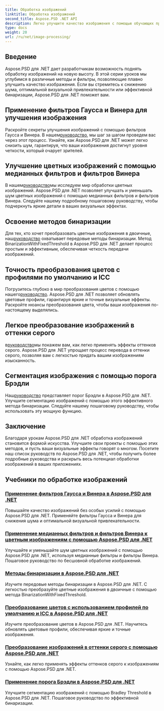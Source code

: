 ```yaml
---
title: Обработка изображений
linktitle: Обработка изображений
second_title: Aspose.PSD .NET API
description: Легко улучшите качество изображения с помощью обучающих программ Aspose.PSD для .NET. Изучите такие методы, как фильтры Гаусса и Винера, преобразование цветов, бинаризация и многое другое.
type: docs
weight: 20
url: /ru/net/image-processing/
---
```


## Введение

Aspose.PSD для .NET дает разработчикам возможность поднять обработку изображений на новую высоту. В этой серии уроков мы углубимся в различные методы и фильтры, позволяющие плавно улучшить качество изображения. Если вы стремитесь к снижению шума, оптимальной визуальной привлекательности или эффективной бинаризации, Aspose.PSD для .NET поможет вам.

## Применение фильтров Гаусса и Винера для улучшения изображения
 Раскройте секреты улучшения изображений с помощью фильтров Гаусса и Винера. В нашем[руководство](./apply-gaussian-wiener-filters/), мы шаг за шагом проведем вас через этот процесс. Узнайте, как Aspose.PSD для .NET может легко снизить шум, гарантируя, что ваши изображения достигнут уровня четкости, который очарует зрителей.

## Улучшение цветных изображений с помощью медианных фильтров и фильтров Винера
 В нашем[руководство](./apply-median-wiener-filters-color-images/)мы исследуем мир обработки цветных изображений. Aspose.PSD для .NET позволяет улучшать и уменьшать шум цветных изображений с помощью медианных фильтров и фильтров Винера. Следуйте нашему подробному пошаговому руководству, чтобы подчеркнуть яркие детали в ваших визуальных эффектах.

## Освоение методов бинаризации
 Для тех, кто хочет преобразовать цветные изображения в двоичные, наш[руководство](./binarization-techniques/) охватывает передовые методы бинаризации. Метод BinarizationWithFixedThreshold в Aspose.PSD для .NET делает процесс простым и эффективным, обеспечивая четкость передачи изображений.

## Точность преобразования цветов с профилями по умолчанию и ICC
 Погрузитесь глубоко в мир преобразования цветов с помощью нашего[руководство](./color-conversion-default-icc-profiles/). Aspose.PSD для .NET позволяет обновлять цветовые профили, гарантируя яркие и точные визуальные эффекты. Раскройте нюансы преобразования цвета, чтобы ваши изображения по-настоящему выделялись.

## Легкое преобразование изображений в оттенки серого
 в[руководство](./grayscaling-images/)мы покажем вам, как легко применять эффекты оттенков серого. Aspose.PSD для .NET упрощает процесс перевода в оттенки серого, позволяя вам с легкостью придать вашим изображениям изысканность.

## Сегментация изображения с помощью порога Брэдли
 Наш[руководство](./apply-bradley-threshold/) представляет порог Брэдли в Aspose.PSD для .NET. Улучшите сегментацию изображений с помощью этого эффективного метода бинаризации. Следуйте нашему пошаговому руководству, чтобы использовать эту мощную функцию.

## Заключение
Благодаря урокам Aspose.PSD для .NET обработка изображений становится формой искусства. Улучшите свои проекты с помощью этих методов, и пусть ваши визуальные эффекты говорят о многом. Посетите наш список руководств по Aspose.PSD для .NET, чтобы получить более подробные руководства и раскрыть весь потенциал обработки изображений в ваших приложениях.

## Учебники по обработке изображений
### [Применение фильтров Гаусса и Винера в Aspose.PSD для .NET](./apply-gaussian-wiener-filters/)
Повышайте качество изображений без особых усилий с помощью Aspose.PSD для .NET. Применяйте фильтры Гаусса и Винера для снижения шума и оптимальной визуальной привлекательности.
### [Применение медианных фильтров и фильтров Винера к цветным изображениям с помощью Aspose.PSD для .NET](./apply-median-wiener-filters-color-images/)
Улучшайте и уменьшайте шум цветных изображений с помощью Aspose.PSD для .NET, используя медианные фильтры и фильтры Винера. Пошаговое руководство по бесшовной обработке изображений.
### [Методы бинаризации в Aspose.PSD для .NET](./binarization-techniques/)
Изучите передовые методы бинаризации в Aspose.PSD для .NET. С легкостью преобразуйте цветные изображения в двоичные с помощью метода BinarizationWithFixedThreshold.
### [Преобразование цветов с использованием профилей по умолчанию и ICC в Aspose.PSD для .NET](./color-conversion-default-icc-profiles/)
Изучите преобразование цветов в Aspose.PSD для .NET. Научитесь обновлять цветовые профили, обеспечивая яркие и точные изображения.
### [Преобразование изображений в оттенки серого с помощью Aspose.PSD для .NET](./grayscaling-images/)
Узнайте, как легко применять эффекты оттенков серого к изображениям с помощью Aspose.PSD для .NET.
### [Применение порога Брэдли в Aspose.PSD для .NET](./apply-bradley-threshold/)
Улучшите сегментацию изображений с помощью Bradley Threshold в Aspose.PSD для .NET. Пошаговое руководство по эффективной бинаризации.